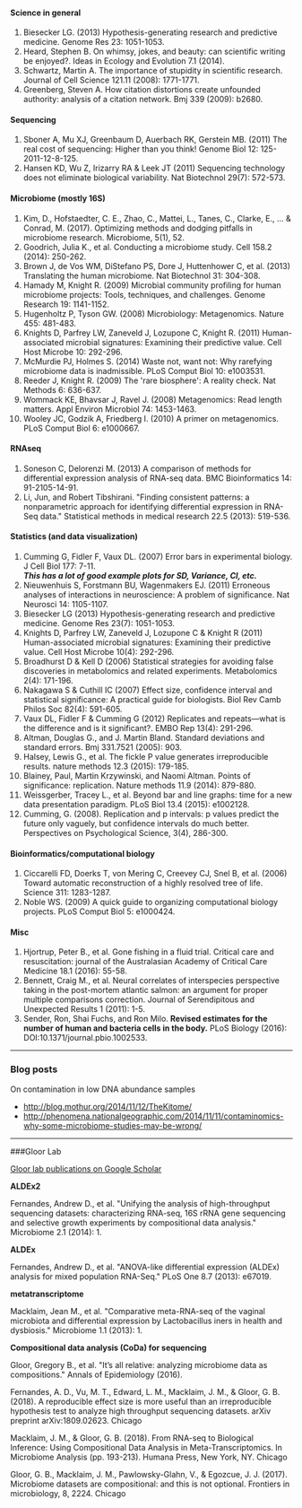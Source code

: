 #### Science in general

1. Biesecker LG. (2013) Hypothesis-generating research and predictive medicine. Genome Res 23: 1051-1053.
2. Heard, Stephen B. On whimsy, jokes, and beauty: can scientific writing be enjoyed?. Ideas in Ecology and Evolution 7.1 (2014).
3. Schwartz, Martin A. The importance of stupidity in scientific research. Journal of Cell Science 121.11 (2008): 1771-1771.
4. Greenberg, Steven A. How citation distortions create unfounded authority: analysis of a citation network. Bmj 339 (2009): b2680.

#### Sequencing

1. Sboner A, Mu XJ, Greenbaum D, Auerbach RK, Gerstein MB. (2011) The real cost of sequencing: Higher than you think! Genome Biol 12: 125-2011-12-8-125.
2. Hansen KD, Wu Z, Irizarry RA & Leek JT (2011) Sequencing technology does not eliminate biological variability. Nat Biotechnol 29(7): 572-573.

#### Microbiome (mostly 16S)

1. Kim, D., Hofstaedter, C. E., Zhao, C., Mattei, L., Tanes, C., Clarke, E., ... & Conrad, M. (2017). Optimizing methods and dodging pitfalls in microbiome research. Microbiome, 5(1), 52.
1. Goodrich, Julia K., et al. Conducting a microbiome study. Cell 158.2 (2014): 250-262.
2. Brown J, de Vos WM, DiStefano PS, Dore J, Huttenhower C, et al. (2013) Translating the human microbiome. Nat Biotechnol 31: 304-308.
3. Hamady M, Knight R. (2009) Microbial community profiling for human microbiome projects: Tools, techniques, and challenges. Genome Research 19: 1141-1152.
4. Hugenholtz P, Tyson GW. (2008) Microbiology: Metagenomics. Nature 455: 481-483.
5. Knights D, Parfrey LW, Zaneveld J, Lozupone C, Knight R. (2011) Human-associated microbial signatures: Examining their predictive value. Cell Host Microbe 10: 292-296.
6. McMurdie PJ, Holmes S. (2014) Waste not, want not: Why rarefying microbiome data is inadmissible. PLoS Comput Biol 10: e1003531.
7. Reeder J, Knight R. (2009) The 'rare biosphere': A reality check. Nat Methods 6: 636-637.
8. Wommack KE, Bhavsar J, Ravel J. (2008) Metagenomics: Read length matters. Appl Environ Microbiol 74: 1453-1463.
9. Wooley JC, Godzik A, Friedberg I. (2010) A primer on metagenomics. PLoS Comput Biol 6: e1000667.

#### RNAseq

1. Soneson C, Delorenzi M. (2013) A comparison of methods for differential expression analysis of RNA-seq data. BMC Bioinformatics 14: 91-2105-14-91.
2. Li, Jun, and Robert Tibshirani. "Finding consistent patterns: a nonparametric approach for identifying differential expression in RNA-Seq data." Statistical methods in medical research 22.5 (2013): 519-536.

#### Statistics (and data visualization)

1. Cumming G, Fidler F, Vaux DL. (2007) Error bars in experimental biology. J Cell Biol 177: 7-11.  
**_This has a lot of good example plots for SD, Variance, CI, etc._**
2. Nieuwenhuis S, Forstmann BU, Wagenmakers EJ. (2011) Erroneous analyses of interactions in neuroscience: A problem of significance. Nat Neurosci 14: 1105-1107.
3. Biesecker LG (2013) Hypothesis-generating research and predictive medicine. Genome Res 23(7): 1051-1053.
4. Knights D, Parfrey LW, Zaneveld J, Lozupone C & Knight R (2011) Human-associated microbial signatures: Examining their predictive value. Cell Host Microbe 10(4): 292-296.
5. Broadhurst D & Kell D (2006) Statistical strategies for avoiding false discoveries in metabolomics and related experiments. Metabolomics 2(4): 171-196.
6. Nakagawa S & Cuthill IC (2007) Effect size, confidence interval and statistical significance: A practical guide for biologists. Biol Rev Camb Philos Soc 82(4): 591-605.
7. Vaux DL, Fidler F & Cumming G (2012) Replicates and repeats—what is the difference and is it significant?. EMBO Rep 13(4): 291-296.
8. Altman, Douglas G., and J. Martin Bland. Standard deviations and standard errors. Bmj 331.7521 (2005): 903.
9. Halsey, Lewis G., et al. The fickle P value generates irreproducible results. nature methods 12.3 (2015): 179-185.
10. Blainey, Paul, Martin Krzywinski, and Naomi Altman. Points of significance: replication. Nature methods 11.9 (2014): 879-880.
11. Weissgerber, Tracey L., et al. Beyond bar and line graphs: time for a new data presentation paradigm. PLoS Biol 13.4 (2015): e1002128.
1. Cumming, G. (2008). Replication and p intervals: p values predict the future only vaguely, but confidence intervals do much better. Perspectives on Psychological Science, 3(4), 286-300.

#### Bioinformatics/computational biology

1. Ciccarelli FD, Doerks T, von Mering C, Creevey CJ, Snel B, et al. (2006) Toward automatic reconstruction of a highly resolved tree of life. Science 311: 1283-1287.
1. Noble WS. (2009) A quick guide to organizing computational biology projects. PLoS Comput Biol 5: e1000424.

#### Misc

1. Hjortrup, Peter B., et al. Gone fishing in a fluid trial. Critical care and resuscitation: journal of the Australasian Academy of Critical Care Medicine 18.1 (2016): 55-58.
1. Bennett, Craig M., et al. Neural correlates of interspecies perspective taking in the post-mortem atlantic salmon: an argument for proper multiple comparisons correction. Journal of Serendipitous and Unexpected Results 1 (2011): 1-5.
1. Sender, Ron, Shai Fuchs, and Ron Milo. **Revised estimates for the number of human and bacteria cells in the body.** PLoS Biology (2016): DOI:10.1371/journal.pbio.1002533.

----------
### Blog posts
On contamination in low DNA abundance samples  
- http://blog.mothur.org/2014/11/12/TheKitome/  
- http://phenomena.nationalgeographic.com/2014/11/11/contaminomics-why-some-microbiome-studies-may-be-wrong/

-------
###Gloor Lab

[Gloor lab publications on Google Scholar](https://scholar.google.ca/citations?hl=en&user=909NxQEAAAAJ&view_op=list_works&sortby=pubdate)

**ALDEx2**

Fernandes, Andrew D., et al. "Unifying the analysis of high-throughput sequencing datasets: characterizing RNA-seq, 16S rRNA gene sequencing and selective growth experiments by compositional data analysis." Microbiome 2.1 (2014): 1.

**ALDEx**

Fernandes, Andrew D., et al. "ANOVA-like differential expression (ALDEx) analysis for mixed population RNA-Seq." PLoS One 8.7 (2013): e67019.

**metatranscriptome**

Macklaim, Jean M., et al. "Comparative meta-RNA-seq of the vaginal microbiota and differential expression by Lactobacillus iners in health and dysbiosis." Microbiome 1.1 (2013): 1.

**Compositional data analysis (CoDa) for sequencing**

Gloor, Gregory B., et al. "It’s all relative: analyzing microbiome data as compositions." Annals of Epidemiology (2016).

Fernandes, A. D., Vu, M. T., Edward, L. M., Macklaim, J. M., & Gloor, G. B. (2018). A reproducible effect size is more useful than an irreproducible hypothesis test to analyze high throughput sequencing datasets. arXiv preprint arXiv:1809.02623.
Chicago	

Macklaim, J. M., & Gloor, G. B. (2018). From RNA-seq to Biological Inference: Using Compositional Data Analysis in Meta-Transcriptomics. In Microbiome Analysis (pp. 193-213). Humana Press, New York, NY.
Chicago	

Gloor, G. B., Macklaim, J. M., Pawlowsky-Glahn, V., & Egozcue, J. J. (2017). Microbiome datasets are compositional: and this is not optional. Frontiers in microbiology, 8, 2224.
Chicago
